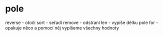 # pole
reverse - otočí
sort - seřadí
remove - odstraní
len - vypíše délku pole
for - opakuje něco a pomocí něj vypíšeme všechny hodnoty

